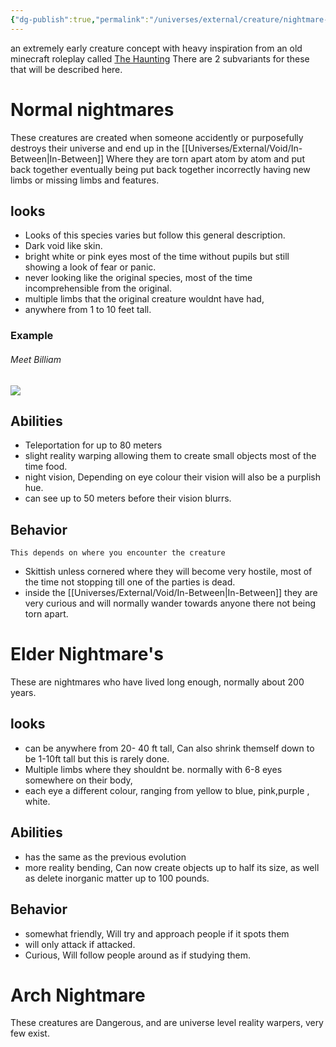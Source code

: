 ```yaml
---
{"dg-publish":true,"permalink":"/universes/external/creature/nightmare-s/","created":"2024-06-26T10:37:42.503-08:00","updated":"2024-06-15T09:26:35.562-08:00"}
---
```



an extremely early creature concept with heavy inspiration from an old minecraft roleplay called [The Haunting](https://www.youtube.com/playlist?list=PLMIih0GGEVFwGvm4Nos5D87nx21QO0whn) There are 2 subvariants for these that will be described here.

# Normal nightmares

These creatures are created when someone accidently or purposefully destroys their universe and end up in the [[Universes/External/Void/In-Between\|In-Between]] Where they are torn apart atom by atom and put back together eventually being put back together incorrectly having new limbs or missing limbs and features.
## looks
- Looks of this species varies but follow this general description.
- Dark void like skin.
- bright white or pink eyes most of the time without pupils but still showing a look of fear or panic.
- never looking like the original species, most of the time incomprehensible from the original.
- multiple limbs that the original creature wouldnt have had,
- anywhere from 1 to 10 feet tall.

### Example  
###### Meet Billiam 
![](https://storage.daedreus.com/Website%20assets/Billiam.png)

## Abilities
- Teleportation for up to 80 meters
- slight reality warping allowing them to create small objects most of the time food.
- night vision, Depending on eye colour their vision will also be a purplish hue.
- can see up to 50 meters before their vision blurrs.
    
## Behavior
    This depends on where you encounter the creature
- Skittish unless cornered where they will become very hostile, most of the time not stopping till one of the parties is dead.
- inside the [[Universes/External/Void/In-Between\|In-Between]] they are very curious and will normally wander towards anyone there not being torn apart.
# Elder Nightmare's

These are nightmares who have lived long enough, normally about 200 years.

## looks

- can be anywhere from 20- 40 ft tall, Can also shrink themself down to be 1-10ft tall but this is rarely done.
- Multiple limbs where they shouldnt be. normally with 6-8 eyes somewhere on their body,
- each eye a different colour, ranging from yellow to blue, pink,purple , white.

## Abilities

- has the same as the previous evolution
- more reality bending, Can now create objects up to half its size, as well as delete inorganic matter up to 100 pounds.

## Behavior

- somewhat friendly, Will try and approach people if it spots them
- will only attack if attacked.
- Curious, Will follow people around as if studying them.

# Arch Nightmare

These creatures are Dangerous, and are universe level reality warpers, very few exist.